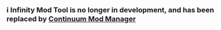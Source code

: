 ### ℹ️ Infinity Mod Tool is no longer in development, and has been replaced by [Continuum Mod Manager](https://github.com/dasorik/continuum-mod-manager)
